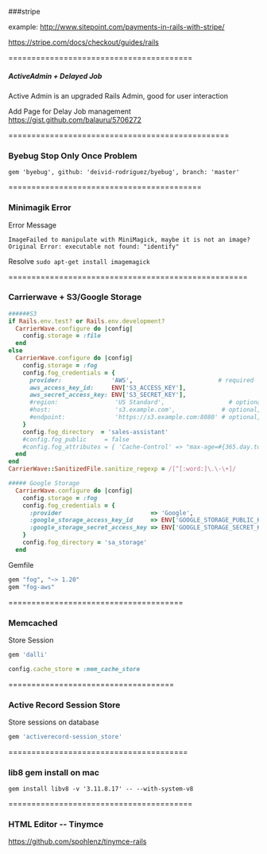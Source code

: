 ###stripe

example: http://www.sitepoint.com/payments-in-rails-with-stripe/

https://stripe.com/docs/checkout/guides/rails

========================================

##### ActiveAdmin + Delayed Job
Active Admin is an upgraded Rails Admin, good for user interaction

Add Page for Delay Job management
https://gist.github.com/balauru/5706272

================================================

### Byebug Stop Only Once Problem


`gem 'byebug', github: 'deivid-rodriguez/byebug', branch: 'master'`


==========================================

### Minimagik Error

Error Message
```
ImageFailed to manipulate with MiniMagick, maybe it is not an image? Original Error: executable not found: "identify"
```

Resolve
`sudo apt-get install imagemagick`

====================================================

### Carrierwave + S3/Google Storage

```ruby
######S3
if Rails.env.test? or Rails.env.development?
  CarrierWave.configure do |config|
    config.storage = :file
  end
else
  CarrierWave.configure do |config|
    config.storage = :fog
    config.fog_credentials = {
      provider:              'AWS',                        # required
      aws_access_key_id:     ENV['S3_ACCESS_KEY'],                        # required
      aws_secret_access_key: ENV['S3_SECRET_KEY'],
      #region:                'US Standard',                  # optional, defaults to 'us-east-1'
      #host:                  's3.example.com',             # optional, defaults to nil
      #endpoint:              'https://s3.example.com:8080' # optional, defaults to nil
    }
    config.fog_directory  = 'sales-assistant'                          # required
    #config.fog_public     = false                                        # optional, defaults to true
    #config.fog_attributes = { 'Cache-Control' => "max-age=#{365.day.to_i}" } # optional, defaults to {}
  end
end
CarrierWave::SanitizedFile.sanitize_regexp = /[^[:word:]\.\-\+]/

##### Google Storage
  CarrierWave.configure do |config|
    config.storage = :fog
    config.fog_credentials = {
      :provider                         => 'Google',
      :google_storage_access_key_id     => ENV['GOOGLE_STORAGE_PUBLIC_KEY'],
      :google_storage_secret_access_key => ENV['GOOGLE_STORAGE_SECRET_KEY'],
    }
    config.fog_directory = 'sa_storage'
  end
```

Gemfile

```ruby
gem "fog", "~> 1.20"
gem "fog-aws"
```

======================================

### Memcached

Store Session

```ruby
gem 'dalli'

config.cache_store = :mem_cache_store
```
====================================

### Active Record Session Store

Store sessions on database
```ruby
gem 'activerecord-session_store'
```

=======================================

### lib8 gem install on mac

```
gem install libv8 -v '3.11.8.17' -- --with-system-v8  
```

========================================

### HTML Editor -- Tinymce

https://github.com/spohlenz/tinymce-rails
